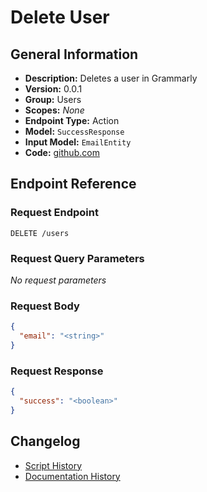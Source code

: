 <!-- BEGIN GENERATED CONTENT -->
# Delete User

## General Information

- **Description:** Deletes a user in Grammarly
- **Version:** 0.0.1
- **Group:** Users
- **Scopes:** _None_
- **Endpoint Type:** Action
- **Model:** `SuccessResponse`
- **Input Model:** `EmailEntity`
- **Code:** [github.com](https://github.com/NangoHQ/integration-templates/tree/main/integrations/grammarly/actions/delete-user.ts)


## Endpoint Reference

### Request Endpoint

`DELETE /users`

### Request Query Parameters

_No request parameters_

### Request Body

```json
{
  "email": "<string>"
}
```

### Request Response

```json
{
  "success": "<boolean>"
}
```

## Changelog

- [Script History](https://github.com/NangoHQ/integration-templates/commits/main/integrations/grammarly/actions/delete-user.ts)
- [Documentation History](https://github.com/NangoHQ/integration-templates/commits/main/integrations/grammarly/actions/delete-user.md)

<!-- END  GENERATED CONTENT -->

